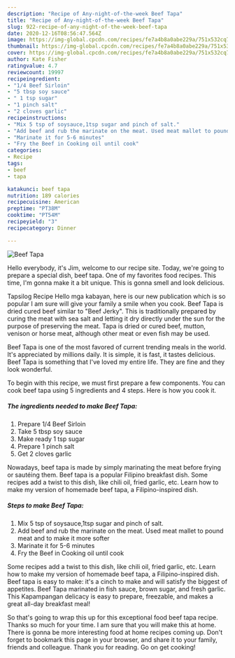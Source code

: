 ```yaml
---
description: "Recipe of Any-night-of-the-week Beef Tapa"
title: "Recipe of Any-night-of-the-week Beef Tapa"
slug: 922-recipe-of-any-night-of-the-week-beef-tapa
date: 2020-12-16T08:56:47.564Z
image: https://img-global.cpcdn.com/recipes/fe7a4b8a0abe229a/751x532cq70/beef-tapa-recipe-main-photo.jpg
thumbnail: https://img-global.cpcdn.com/recipes/fe7a4b8a0abe229a/751x532cq70/beef-tapa-recipe-main-photo.jpg
cover: https://img-global.cpcdn.com/recipes/fe7a4b8a0abe229a/751x532cq70/beef-tapa-recipe-main-photo.jpg
author: Kate Fisher
ratingvalue: 4.7
reviewcount: 19997
recipeingredient:
- "1/4 Beef Sirloin"
- "5 tbsp soy sauce"
- " 1 tsp sugar"
- "1 pinch salt"
- "2 cloves garlic"
recipeinstructions:
- "Mix 5 tsp of soysauce,1tsp sugar and pinch of salt."
- "Add beef and rub the marinate on the meat. Used meat mallet to pound meat and to make it more softer"
- "Marinate it for 5-6 minutes"
- "Fry the Beef in Cooking oil until cook"
categories:
- Recipe
tags:
- beef
- tapa

katakunci: beef tapa 
nutrition: 189 calories
recipecuisine: American
preptime: "PT38M"
cooktime: "PT54M"
recipeyield: "3"
recipecategory: Dinner

---
```



![Beef Tapa](https://img-global.cpcdn.com/recipes/fe7a4b8a0abe229a/751x532cq70/beef-tapa-recipe-main-photo.jpg)

Hello everybody, it's Jim, welcome to our recipe site. Today, we're going to prepare a special dish, beef tapa. One of my favorites food recipes. This time, I'm gonna make it a bit unique. This is gonna smell and look delicious.

Tapsilog Recipe Hello mga kabayan, here is our new publication which is so popular I am sure will give your family a smile when you cook. Beef Tapa is dried cured beef similar to &#34;Beef Jerky&#34;. This is traditionally prepared by curing the meat with sea salt and letting it dry directly under the sun for the purpose of preserving the meat. Tapa is dried or cured beef, mutton, venison or horse meat, although other meat or even fish may be used.

Beef Tapa is one of the most favored of current trending meals in the world. It's appreciated by millions daily. It is simple, it is fast, it tastes delicious. Beef Tapa is something that I've loved my entire life. They are fine and they look wonderful.


To begin with this recipe, we must first prepare a few components. You can cook beef tapa using 5 ingredients and 4 steps. Here is how you cook it.

<!--inarticleads1-->

##### The ingredients needed to make Beef Tapa:

1. Prepare 1/4 Beef Sirloin
1. Take 5 tbsp soy sauce
1. Make ready  1 tsp sugar
1. Prepare 1 pinch salt
1. Get 2 cloves garlic


Nowadays, beef tapa is made by simply marinating the meat before frying or sautéing them. Beef tapa is a popular Filipino breakfast dish. Some recipes add a twist to this dish, like chili oil, fried garlic, etc. Learn how to make my version of homemade beef tapa, a Filipino-inspired dish. 

<!--inarticleads2-->

##### Steps to make Beef Tapa:

1. Mix 5 tsp of soysauce,1tsp sugar and pinch of salt.
1. Add beef and rub the marinate on the meat. Used meat mallet to pound meat and to make it more softer
1. Marinate it for 5-6 minutes
1. Fry the Beef in Cooking oil until cook


Some recipes add a twist to this dish, like chili oil, fried garlic, etc. Learn how to make my version of homemade beef tapa, a Filipino-inspired dish. Beef tapa is easy to make: it&#39;s a cinch to make and will satisfy the biggest of appetites. Beef Tapa marinated in fish sauce, brown sugar, and fresh garlic. This Kapampangan delicacy is easy to prepare, freezable, and makes a great all-day breakfast meal! 

So that's going to wrap this up for this exceptional food beef tapa recipe. Thanks so much for your time. I am sure that you will make this at home. There is gonna be more interesting food at home recipes coming up. Don't forget to bookmark this page in your browser, and share it to your family, friends and colleague. Thank you for reading. Go on get cooking!
